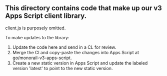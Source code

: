 ## This directory contains code that make up our v3 Apps Script client library.

client.js is purposely omitted.

To make updates to the library:
1) Update the code here and send in a CL for review.
2) Merge the Cl and copy-paste the changes into Apps Script at go/monorail-v3-apps-script.
3) Create a new static version in Apps Script and update the labeled version 'latest' to point to the new static version.
